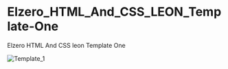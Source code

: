 # Elzero_HTML_And_CSS_LEON_Template-One
Elzero HTML And CSS leon Template One


![Template_1](https://github.com/alshaercode/Elzero_HTML_And_CSS_LEON_Template-One/assets/120109352/df6312fb-0f46-40ed-82b8-55eeefe79134)
